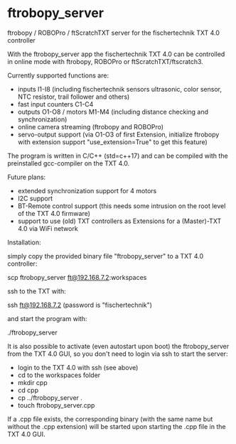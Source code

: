 # ftrobopy_server
ftrobopy / ROBOPro / ftScratchTXT server for the fischertechnik TXT 4.0 controller

With the ftrobopy_server app the fischertechnik TXT 4.0 can be controlled in online mode with ftrobopy, ROBOPro or ftScratchTXT/ftscratch3.

Currently supported functions are:

- inputs I1-I8 (including fischertechnik sensors ultrasonic, color sensor, NTC resistor, trail follower and others)
- fast input counters C1-C4
- outputs O1-O8 / motors M1-M4 (including distance checking and synchronization)
- online camera streaming (ftrobopy and ROBOPro)
- servo-output support (via O1-O3 of first Extension, initialize ftrobopy with extension support "use_extension=True" to get this feature)

The program is written in C/C++ (std=c++17) and can be compiled with the preinstalled gcc-compiler on the TXT 4.0.

Future plans:
- extended synchronization support for 4 motors
- I2C support
- BT-Remote control support (this needs some intrusion on the root level of the TXT 4.0 firmware)
- support to use (old) TXT controllers as Extensions for a (Master)-TXT 4.0 via WiFi network

Installation:

simply copy the provided binary file "ftrobopy_server" to a TXT 4.0 controller:

   scp ftrobopy_server ft@192.168.7.2:workspaces

ssh to the TXT with:

   ssh ft@192.168.7.2 (password is "fischertechnik")

and start the program with:

   ./ftrobopy_server

It is also possible to activate (even autostart upon boot)  the ftrobopy_server from the TXT 4.0 GUI, so you don't need to login via ssh to start the server:

- login to the TXT 4.0 with ssh (see above)
- cd to the workspaces folder
- mkdir cpp
- cd cpp
- cp ../ftrobopy_server .
- touch ftrobopy_server.cpp

If a .cpp file exists, the corresponding binary (with the same name but without the .cpp extension) will be started upon starting the .cpp file in the TXT 4.0 GUI.

